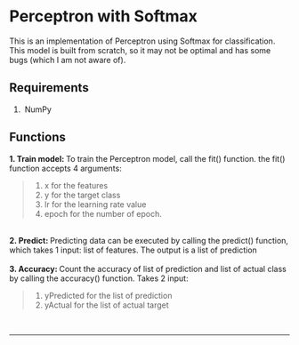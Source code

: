 # Perceptron with Softmax

This is an implementation of Perceptron using Softmax for classification. This model is built from scratch, so it may not be optimal and has some bugs (which I am not aware of).

## Requirements
1. &nbsp;NumPy

## Functions
<div>
  <b> 1. Train model: </b>
  To train the Perceptron model, call the fit() function. the fit() function accepts 4 arguments:
  
  > 1. x for the features
  > 2. y for the target class
  > 3. lr for the learning rate value 
  > 4. epoch for the number of epoch.
</div>
<br>
<div>
  <b> 2. Predict: </b>
  Predicting data can be executed by calling the predict() function, which takes 1 input: list of features. The output is a list of prediction
</div>
<br>
<div>
  <b> 3. Accuracy: </b>
  Count the accuracy of list of prediction and list of actual class by calling the accuracy() function. Takes 2 input:

  > 1. yPredicted for the list of prediction
  > 2. yActual for the list of actual target
</div>
<br>
<hr>